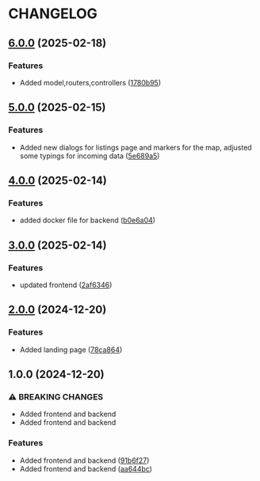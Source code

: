 # CHANGELOG

## [6.0.0](https://github.com/rjtormis/YelpCamp/compare/release/v5.0.0...release/v6.0.0) (2025-02-18)

### Features

* Added model,routers,controllers ([1780b95](https://github.com/rjtormis/YelpCamp/commit/1780b95d3b0313573d7409ea1a0ff734f73cc32a))

## [5.0.0](https://github.com/rjtormis/YelpCamp/compare/release/v4.0.0...release/v5.0.0) (2025-02-15)

### Features

* Added new dialogs for listings page and markers for the map, adjusted some typings for incoming data ([5e689a5](https://github.com/rjtormis/YelpCamp/commit/5e689a5a735ac514e210668c5c927cc278d31da7))

## [4.0.0](https://github.com/rjtormis/YelpCamp/compare/release/v3.0.0...release/v4.0.0) (2025-02-14)

### Features

* added docker file for backend ([b0e6a04](https://github.com/rjtormis/YelpCamp/commit/b0e6a04fd1ad8ea9c232d5e82d074c9b9b8f179c))

## [3.0.0](https://github.com/rjtormis/YelpCamp/compare/release/v2.0.0...release/v3.0.0) (2025-02-14)

### Features

* updated frontend ([2af6346](https://github.com/rjtormis/YelpCamp/commit/2af6346131ac9a6571761daa034e0fe5353fe42e))

## [2.0.0](https://github.com/rjtormis/YelpCamp/compare/release/v1.0.0...release/v2.0.0) (2024-12-20)

### Features

* Added landing page ([78ca864](https://github.com/rjtormis/YelpCamp/commit/78ca864c9f0bd5e3cf9be2024820bb8738d6b0b3))

## 1.0.0 (2024-12-20)

### ⚠ BREAKING CHANGES

* Added frontend and backend
* Added frontend and backend

### Features

* Added frontend and backend ([91b6f27](https://github.com/rjtormis/YelpCamp/commit/91b6f2779b7d620b6424ca70fb1f35a826b59eae))
* Added frontend and backend ([aa644bc](https://github.com/rjtormis/YelpCamp/commit/aa644bcbd0b855e3c7ab4b4d280e5918fe50f7af))
